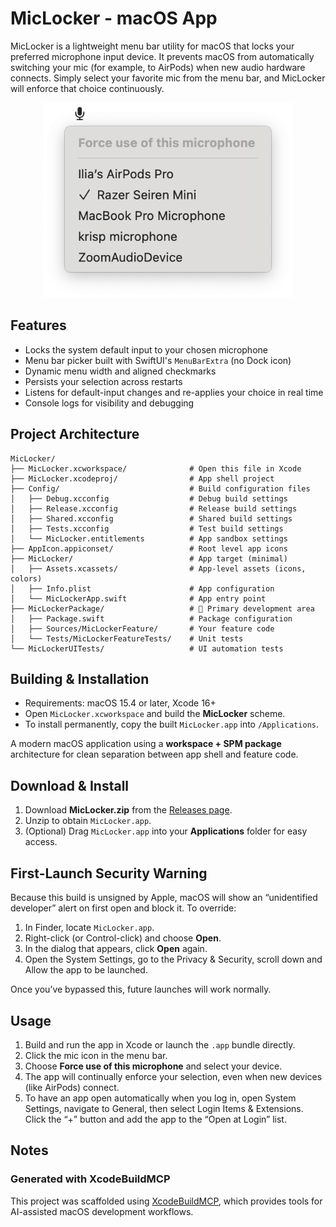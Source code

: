 # MicLocker - macOS App

MicLocker is a lightweight menu bar utility for macOS that locks your preferred microphone input device. It prevents macOS from automatically switching your mic (for example, to AirPods) when new audio hardware connects. Simply select your favorite mic from the menu bar, and MicLocker will enforce that choice continuously.

<p align="center">
  <img src="assets/mic-menu.png" alt="Mic selection menu" width="400"/>
</p>

## Features
- Locks the system default input to your chosen microphone
- Menu bar picker built with SwiftUI's `MenuBarExtra` (no Dock icon)
- Dynamic menu width and aligned checkmarks
- Persists your selection across restarts
- Listens for default-input changes and re-applies your choice in real time
- Console logs for visibility and debugging

## Project Architecture

```
MicLocker/
├── MicLocker.xcworkspace/              # Open this file in Xcode
├── MicLocker.xcodeproj/                # App shell project
├── Config/                             # Build configuration files
│   ├── Debug.xcconfig                  # Debug build settings
│   ├── Release.xcconfig                # Release build settings
│   ├── Shared.xcconfig                 # Shared build settings
│   ├── Tests.xcconfig                  # Test build settings
│   └── MicLocker.entitlements          # App sandbox settings
├── AppIcon.appiconset/                 # Root level app icons
├── MicLocker/                          # App target (minimal)
│   ├── Assets.xcassets/                # App-level assets (icons, colors)
│   ├── Info.plist                      # App configuration
│   └── MicLockerApp.swift              # App entry point
├── MicLockerPackage/                   # 🚀 Primary development area
│   ├── Package.swift                   # Package configuration
│   ├── Sources/MicLockerFeature/       # Your feature code
│   └── Tests/MicLockerFeatureTests/    # Unit tests
└── MicLockerUITests/                   # UI automation tests
```

## Building & Installation
- Requirements: macOS 15.4 or later, Xcode 16+
- Open `MicLocker.xcworkspace` and build the **MicLocker** scheme.
- To install permanently, copy the built `MicLocker.app` into `/Applications`.

A modern macOS application using a **workspace + SPM package** architecture for clean separation between app shell and feature code.

## Download & Install
1. Download **MicLocker.zip** from the [Releases page](https://github.com/prkl78/MicLocker/releases).
2. Unzip to obtain `MicLocker.app`.  
3. (Optional) Drag `MicLocker.app` into your **Applications** folder for easy access.

## First-Launch Security Warning
Because this build is unsigned by Apple, macOS will show an “unidentified developer” alert on first open and block it. To override:

1. In Finder, locate `MicLocker.app`.  
2. Right-click (or Control-click) and choose **Open**.  
3. In the dialog that appears, click **Open** again.
4. Open the System Settings, go to the Privacy & Security, scroll down and Allow the app to be launched.

Once you’ve bypassed this, future launches will work normally.

## Usage
1. Build and run the app in Xcode or launch the `.app` bundle directly.
2. Click the mic icon in the menu bar.
3. Choose **Force use of this microphone** and select your device.
4. The app will continually enforce your selection, even when new devices (like AirPods) connect.
5. To have an app open automatically when you log in, open System Settings, navigate to General, then select Login Items & Extensions. Click the “+” button and add the app to the “Open at Login” list.

## Notes

### Generated with XcodeBuildMCP
This project was scaffolded using [XcodeBuildMCP](https://github.com/cameroncooke/XcodeBuildMCP), which provides tools for AI-assisted macOS development workflows.